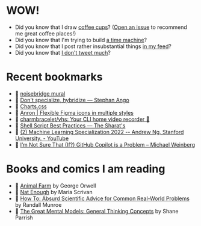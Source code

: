 # WOW!

- Did you know that I draw [coffee cups](https://papercups.mamuso.net/)? ([Open an issue](https://github.com/mamuso/papercups/issues) to recommend me great coffee places!)
- Did you know that I'm trying to build [a time machine](https://github.com/mamuso/fluxcapacitor)?
- Did you know that I post rather insubstantial things [in my feed](https://feed.mamuso.net/)?
- Did you know that [I don't tweet much](https://twitter.com/mamuso)?

# Recent bookmarks

- 👀 [noisebridge mural](https://sailorhg.com/mural.html)
- 👀 [Don't specialize, hybridize — Stephan Ango](https://stephanango.com/hybridize)
- 👀 [Charts.css](http://chartscss.org/)
- 👀 [Anron | Flexible Figma icons in multiple styles](https://www.anron.pro/)
- 👀 [charmbracelet/vhs: Your CLI home video recorder 📼](https://github.com/charmbracelet/vhs)
- 👀 [Shell Script Best Practices — The Sharat's](https://sharats.me/posts/shell-script-best-practices/)
- 👀 [(2) Machine Learning Specialization 2022 -- Andrew Ng, Stanford University. - YouTube](https://www.youtube.com/playlist?list=PLxfEOJXRm7eZKJyovNH-lE3ooXTsOCvfC)
- 👀 [I’m Not Sure That (If?) GitHub Copilot is a Problem – Michael Weinberg](https://michaelweinberg.org/blog/2022/10/24/github-copilot-problem/)


# Books and comics I am reading

- 📘 [Animal Farm](https://www.goodreads.com/book/show/8349198) by George Orwell
- 📘 [Nat Enough](https://www.goodreads.com/book/show/45714795) by Maria Scrivan
- 📘 [How To: Absurd Scientific Advice for Common Real-World Problems](https://www.goodreads.com/book/show/43851501) by Randall Munroe
- 📘 [The Great Mental Models: General Thinking Concepts](https://www.goodreads.com/book/show/58103132) by Shane Parrish

